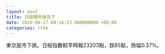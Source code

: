 ```yaml
---
layout: post
title: 日股開市後向下
date: 2020-08-17 08:16:23.000000000 +08:00
categories: rthk
---
```


東京股市下跌。日經指數較早時報23203點，跌85點，跌幅0.37%。
